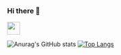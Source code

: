 ### Hi there 👋


[<img src="https://github.githubassets.com/images/modules/logos_page/GitHub-Mark.png" width="30"/>](https://github.com/)



![Anurag's GitHub stats](https://github-readme-stats.vercel.app/api?username=alanhoffer&show_icons=true)
[![Top Langs](https://github-readme-stats.vercel.app/api/top-langs/?username=alanhoffer)](https://github.com/alanhoffer/github-readme-stats)


